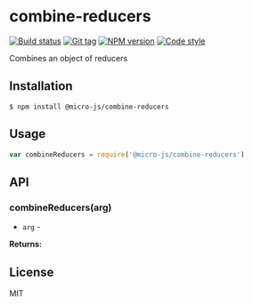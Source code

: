 
# combine-reducers

[![Build status][travis-image]][travis-url]
[![Git tag][git-image]][git-url]
[![NPM version][npm-image]][npm-url]
[![Code style][standard-image]][standard-url]

Combines an object of reducers

## Installation

    $ npm install @micro-js/combine-reducers

## Usage

```js
var combineReducers = require('@micro-js/combine-reducers')

```

## API

### combineReducers(arg)

- `arg` -

**Returns:**

## License

MIT

[travis-image]: https://img.shields.io/travis/micro-js/combine-reducers.svg?style=flat-square
[travis-url]: https://travis-ci.org/micro-js/combine-reducers
[git-image]: https://img.shields.io/github/tag/micro-js/combine-reducers.svg
[git-url]: https://github.com/micro-js/combine-reducers
[standard-image]: https://img.shields.io/badge/code%20style-standard-brightgreen.svg?style=flat
[standard-url]: https://github.com/feross/standard
[npm-image]: https://img.shields.io/npm/v/@micro-js/combine-reducers.svg?style=flat-square
[npm-url]: https://npmjs.org/package/@micro-js/combine-reducers
